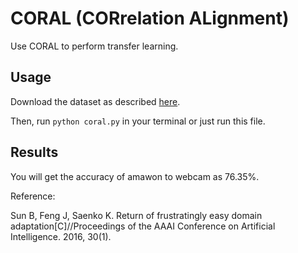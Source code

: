 # CORAL (CORrelation ALignment)

Use CORAL to perform transfer learning.

## Usage

Download the dataset as described [here](../README.md).

Then, run `python coral.py` in your terminal or just run this file.

## Results

You will get the accuracy of amawon to webcam as 76.35%.

Reference:

Sun B, Feng J, Saenko K. Return of frustratingly easy domain adaptation[C]//Proceedings of the AAAI Conference on Artificial Intelligence. 2016, 30(1).